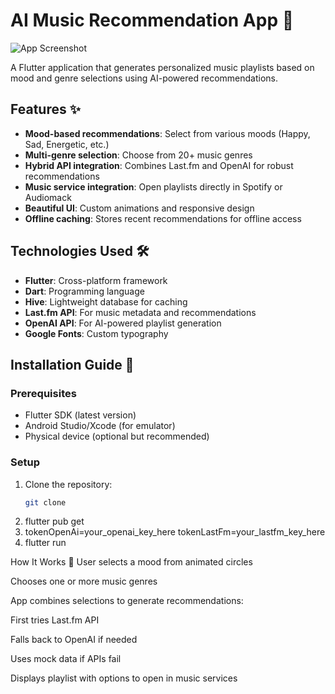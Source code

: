 # AI Music Recommendation App 🎵

![App Screenshot](assets/images/screenshot.png) <!-- Add your screenshot path here -->

A Flutter application that generates personalized music playlists based on mood and genre selections using AI-powered recommendations.

## Features ✨

- **Mood-based recommendations**: Select from various moods (Happy, Sad, Energetic, etc.)
- **Multi-genre selection**: Choose from 20+ music genres
- **Hybrid API integration**: Combines Last.fm and OpenAI for robust recommendations
- **Music service integration**: Open playlists directly in Spotify or Audiomack
- **Beautiful UI**: Custom animations and responsive design
- **Offline caching**: Stores recent recommendations for offline access

## Technologies Used 🛠️

- **Flutter**: Cross-platform framework
- **Dart**: Programming language
- **Hive**: Lightweight database for caching
- **Last.fm API**: For music metadata and recommendations
- **OpenAI API**: For AI-powered playlist generation
- **Google Fonts**: Custom typography

## Installation Guide 📲

### Prerequisites

- Flutter SDK (latest version)
- Android Studio/Xcode (for emulator)
- Physical device (optional but recommended)

### Setup

1. Clone the repository:
   ```bash
   git clone
   ```
2. flutter pub get
3. tokenOpenAi=your_openai_key_here
   tokenLastFm=your_lastfm_key_here
4. flutter run

How It Works 🤖
User selects a mood from animated circles

Chooses one or more music genres

App combines selections to generate recommendations:

First tries Last.fm API

Falls back to OpenAI if needed

Uses mock data if APIs fail

Displays playlist with options to open in music services
